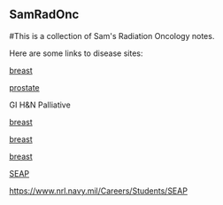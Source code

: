 ## SamRadOnc

#This is a collection of Sam's Radiation Oncology notes.

Here are some links to disease sites:

[breast](breast.md)

[prostate](prostate.med)

GI
H&N
Palliative


[breast](/breast.md)

[breast](./breast.md)

[breast](https://github.com/sjwabh/SamRadOnc/blob/main/breast.md)

[SEAP](https://www.nrl.navy.mil/Careers/Students/SEAP)

<https://www.nrl.navy.mil/Careers/Students/SEAP>


